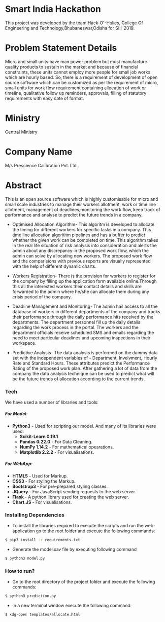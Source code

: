 # Smart India Hackathon #

This project was developed by the team Hack-O'-Holics, College Of Engineering and Technology,Bhubaneswar,Odisha for SIH 2019.




# Problem Statement Details  #
Micro and small units have man power problem but must manufacture quality products to sustain in the market and because of financial constraints, these units cannot employ more people for small job works which are hourly based. So, there is a requirement of development of open source software which can be customized as per the requirement of micro, small units for work flow requirement containing allocation of work or timeline, qualitative follow up reminders, approvals, filling of statutory requirements with easy date of format.

# Ministry #
Central Ministry

# Company Name #
M/s Prescience Calibration Pvt. Ltd.


# Abstract #
This is an open source software which is highly customisable for micro and small scale industries to manage their workers allotment, work or time line allotment, management of deadlines,monitoring the work flow, keep track of performance and analyse to predict the future trends in a company. 

* Optimised Allocation Algorithm-
This algoritm is developed to allocate the timing for different workers for specific tasks in a company. This time line allocation algorithm pipelines and has a buffer to predict whether the given work can be completed on time. This algorithm takes in the real life situation of risk analysis into consideration and alerts the admin about any discrepancy in the proposed work flow, which the admin can solve by allocating new workers. The proposed work flow and the comparisions with previous reports are visually represented with the help of different dynamic charts.

* Workers Registration-
There is the provision for workers to register for the company by filling up the application form available online.Through this all the interested workers their contact details and skills are forwarded to the admin where he/she can allocate them during any crisis period of the company.

* Deadline Management and Monitoring-
The admin has access to all the database of workers in different departments of the company and tracks their performance through the daily performance hits received by the departments. The department personnel fill up the daily details regarding the work process in the portal. The workers and the department officials receive scheduled SMS and emails regarding the need to meet particular deaxlines and upcoming inspections in their workspace.

* Predictive Analysis-
The data analysis is performed on the dummy data set with the independent variables of - Department, Involvment, Hourly Rate and Standard Hours. These attributes predict the Performance Rating of the proposed work plan. After gathering a lot of data from the company the data analysis technique can be used to predict what will be the future trends of allocation according to the current trends.

### Tech
We have used a number of libraries and tools:
##### For Model:
* **Python3** - Used for scripting our model. And many of its libraries were used:
    * **Scikit-Learn 0.19.1** 
    * **Pandas 0.22.0** - For Data Cleaning.
    * **NumPy 1.14.2** - For mathematical opearations.
    * **Matplotlib 2.2.2** - For visualisations.
##### For WebApp:
* **HTML5** - Used for Markup.
* **CSS3** - For styling the Markup.
* **Bootstrap3** - For pre-prepared styling classes.
* **JQuery** - For JavaScript sending requests to the web server.
* **Flask** - A python library used for creating the web server.
* **Chart.JS** - For visualisations.


### Installing Dependencies 

* To install the libraries required to execute the scripts and run the web-application go to the root folder and execute the following commands:
```sh
$ pip3 install -r requirements.txt
```
* Generate the model.sav file by executing following command
```sh
$ python3 model.py
```

### How to run?
* Go to the root directory of the project folder and execute the following commands:
```sh
$ python3 prediction.py
```
* In a new terminal window execute the following command:
```sh
$ xdg-open templates/allocate.html
